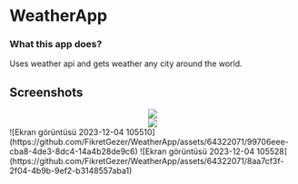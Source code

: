 # WeatherApp
### What this app does?
 Uses weather api and gets weather any city around the world.
## Screenshots
<div align = "center">
 <img src="https://github.com/FikretGezer/WeatherApp/assets/64322071/8990fcc0-43da-4e72-baa0-6d22fb2d056c">
</div>
<div align = "center">
 <img src="https://github.com/FikretGezer/WeatherApp/assets/64322071/2ab54712-f24a-4858-badb-b603d057026b">
</div>
![Ekran görüntüsü 2023-12-04 105510](https://github.com/FikretGezer/WeatherApp/assets/64322071/99706eee-cba8-4de3-8dc4-14a4b28de9c6)
![Ekran görüntüsü 2023-12-04 105528](https://github.com/FikretGezer/WeatherApp/assets/64322071/8aa7cf3f-2f04-4b9b-9ef2-b3148557aba1)
